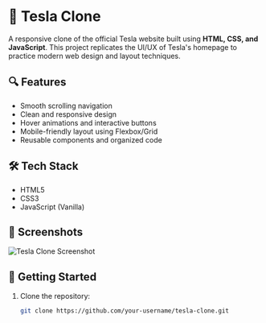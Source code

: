 # 🚗 Tesla Clone

A responsive clone of the official Tesla website built using **HTML, CSS, and JavaScript**. This project replicates the UI/UX of Tesla's homepage to practice modern web design and layout techniques.

## 🔍 Features

- Smooth scrolling navigation
- Clean and responsive design
- Hover animations and interactive buttons
- Mobile-friendly layout using Flexbox/Grid
- Reusable components and organized code

## 🛠️ Tech Stack

- HTML5
- CSS3
- JavaScript (Vanilla)

## 📸 Screenshots

<!-- You can upload screenshots in your repo and link them here like below: -->
![Tesla Clone Screenshot](./screenshots/tesla-homepage.png)

## 🚀 Getting Started

1. Clone the repository:
   ```bash
   git clone https://github.com/your-username/tesla-clone.git